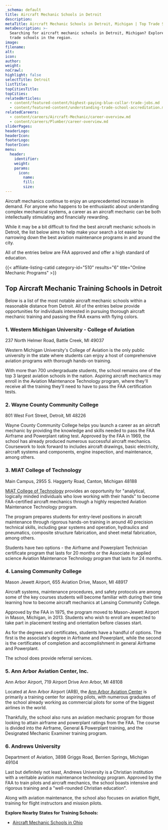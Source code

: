 ```yaml
---
_schema: default
title: Aircraft Mechanic Schools in Detroit
description:
metaTitle: Aircraft Mechanic Schools in Detroit, Michigan | Top Trade Schools
metaDescription: >-
  Searching for aircraft mechanic schools in Detroit, Michigan? Explore our top
  trade schools in the region. 
image:
filename:
alt:
icon:
author:
weight:
noCrawl:
highlight: false
selectTitle: Detroit
listTitle:
topCitiesTitle:
topCities:
relatedArticles:
  - content/featured-content/highest-paying-blue-collar-trade-jobs.md
  - content/featured-content/understanding-trade-school-accreditation.md
relatedCareers:
  - content/careers/Aircraft-Mechanic/career-overview.md
  - content/careers/Plumber/career-overview.md
sliderPages:
headerLogo:
headerIcon:
footerLogo:
footerIcon:
menu:
  header:
    identifier:
    weight:
    params:
      icon:
        name:
        fill:
        size:
---
```

Aircraft mechanics continue to enjoy an unprecedented increase in demand. For anyone who happens to be enthusiastic about understanding complex mechanical systems, a career as an aircraft mechanic can be both intellectually stimulating and financially rewarding.

While it may be a bit difficult to find the best aircraft mechanic schools in Detroit, the list below aims to help make your search a lot easier by narrowing down the best aviation maintenance programs in and around the city.

All of the entries below are FAA approved and offer a high standard of education.

{{< affiliate-listing-catid category-id="510" results="6" title="Online Mechanic Programs" >}}

## **Top Aircraft Mechanic Training Schools in Detroit**

Below is a list of the most notable aircraft mechanic schools within a reasonable distance from Detroit. All of the entries below provide opportunities for individuals interested in pursuing thorough aircraft mechanic training and passing the FAA exams with flying colors.

### 1\. Western Michigan University - College of Aviation

237 North Helmer Road, Battle Creek, MI 49037

Western Michigan University's College of Aviation is the only public university in the state where students can enjoy a host of comprehensive aviation programs with thorough hands-on training.

With more than 700 undergraduate students, the school remains one of the top 3 largest aviation schools in the nation. Aspiring aircraft mechanics may enroll in the Aviation Maintenance Technology program, where they'll receive all the training they’ll need to have to pass the FAA certification tests.

### 2\. Wayne County Community College

801 West Fort Street, Detroit, MI 48226

Wayne County Community College helps you launch a career as an aircraft mechanic by providing the knowledge and skills needed to pass the FAA Airframe and Powerplant rating test. Approved by the FAA in 1969, the school has already produced numerous successful aircraft mechanics. Coursework to look forward to includes aircraft drawings, basic electricity, aircraft systems and components, engine inspection, and maintenance, among others.

### 3\. MIAT College of Technology

Main Campus, 2955 S. Haggerty Road, Canton, Michigan 48188

[MIAT College of Technology](https://miat.edu/) provides an opportunity for "analytical, logically minded individuals who love working with their hands" to become FAA-certified aircraft mechanics through a highly respected Aviation Maintenance Technology program.

The program prepares students for entry-level positions in aircraft maintenance through rigorous hands-on training in around 40 precision technical skills, including gear systems and operation, hydraulics and pneumatics, composite structure fabrication, and sheet metal fabrication, among others.

Students have two options - the Airframe and Powerplant Technician certificate program that lasts for 20 months or the Associate in applied science Aviation Maintenance Technology program that lasts for 24 months.

### 4\. Lansing Community College

Mason Jewett Airport, 655 Aviation Drive, Mason, MI 48917

Aircraft systems, maintenance procedures, and safety protocols are among some of the key courses students will become familiar with during their time learning how to become aircraft mechanics at Lansing Community College.

Approved by the FAA in 1975, the program moved to Mason-Jewett Airport in Mason, Michigan, in 2013. Students who wish to enroll are expected to take part in placement testing and orientation before classes start.

As for the degrees and certificates, students have a handful of options. The first is the associate's degree in Airframe and Powerplant, while the second is the certificates of completion and accomplishment in general Airframe and Powerplant.

The school does provide referral services.

### 5\. Ann Arbor Aviation Center, Inc.

Ann Arbor Airport, 719 Airport Drive Ann Arbor, MI 48108

Located at Ann Arbor Airport (ARB), the [Ann Arbor Aviation Center](https://www.aviationcenter.aero/) is primarily a training center for aspiring pilots, with numerous graduates of the school already working as commercial pilots for some of the biggest airlines in the world.

Thankfully, the school also runs an aviation mechanic program for those looking to attain airframe and powerplant ratings from the FAA. The course is divided into the Airframe, General & Powerplant training, and the Designated Mechanic Examiner training program.

### 6\. Andrews University

Department of Aviation, 3898 Griggs Road, Berrien Springs, Michigan 49104

Last but definitely not least, Andrews University is a Christian institution with a veritable aviation maintenance technology program. Approved by the FAA to train pilots and aircraft mechanics, the school boasts intensive and rigorous training and a "well-rounded Christian education".

Along with aviation maintenance, the school also focuses on aviation flight, training for flight instructors and mission pilots.

**Explore Nearby States for Training Schools:**

* [Aircraft Mechanic Schools in Ohio](https://toptradeschools.com/near-you/aircraft-mechanic/ohio/)